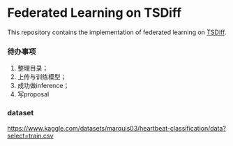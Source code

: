 # Federated Learning on TSDiff

This repository contains the implementation of federated learning on [TSDiff](https://github.com/amazon-science/unconditional-time-series-diffusion).

### 待办事项

1. 整理目录；
2. 上传与训练模型；
3. 成功做inference；
4. 写proposal

### dataset 

https://www.kaggle.com/datasets/marquis03/heartbeat-classification/data?select=train.csv